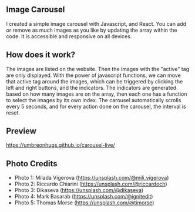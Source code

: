 ## Image Carousel
I created a simple image carousel with Javascript, and React. You can add or remove as much images as you like by updating the array within the code. It is accessible and responsive on all devices.

## How does it work?
The images are listed on the website. Then the images with the "active" tag are only displayed. With the power of javascript functions, we can move that active tag around the images, which can be triggered by clicking the left and right buttons, and the indicators. The indicators are generated based on how many images are on the array, then each one has a function to select the images by its own index. The carousel automatically scrolls every 5 seconds, and for every action done on the carousel, the interval is reset.

## Preview
https://umbreonhugs.github.io/carousel-live/

## Photo Credits
- Photo 1: Milada Vigerova (https://unsplash.com/@mili_vigerova)
- Photo 2: Riccardo Chiarini (https://unsplash.com/@riccardoch)
- Photo 3: Dikaseva (https://unsplash.com/@dikaseva)
- Photo 4: Mark Basarab (https://unsplash.com/@ignitedit)
- Photo 5: Thomas Morse (https://unsplash.com/@timorse)
